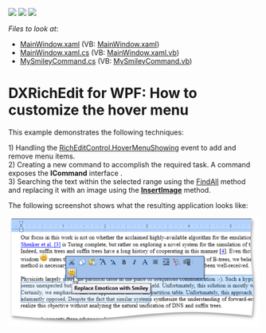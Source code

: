 <!-- default badges list -->
![](https://img.shields.io/endpoint?url=https://codecentral.devexpress.com/api/v1/VersionRange/128606913/11.2.5%2B)
[![](https://img.shields.io/badge/Open_in_DevExpress_Support_Center-FF7200?style=flat-square&logo=DevExpress&logoColor=white)](https://supportcenter.devexpress.com/ticket/details/E2753)
[![](https://img.shields.io/badge/📖_How_to_use_DevExpress_Examples-e9f6fc?style=flat-square)](https://docs.devexpress.com/GeneralInformation/403183)
<!-- default badges end -->
<!-- default file list -->
*Files to look at*:

* [MainWindow.xaml](./CS/DXRichEdit_HoverMenu/MainWindow.xaml) (VB: [MainWindow.xaml](./VB/DXRichEdit_HoverMenu/MainWindow.xaml))
* [MainWindow.xaml.cs](./CS/DXRichEdit_HoverMenu/MainWindow.xaml.cs) (VB: [MainWindow.xaml.vb](./VB/DXRichEdit_HoverMenu/MainWindow.xaml.vb))
* [MySmileyCommand.cs](./CS/DXRichEdit_HoverMenu/MySmileyCommand.cs) (VB: [MySmileyCommand.vb](./VB/DXRichEdit_HoverMenu/MySmileyCommand.vb))
<!-- default file list end -->
# DXRichEdit for WPF: How to customize the hover menu


<p>This example demonstrates the following techniques:</p><p>1) Handling the <a href="http://documentation.devexpress.com/#WPF/DevExpressXpfRichEditRichEditControl_HoverMenuShowingtopic"><u>RichEditControl.HoverMenuShowing</u></a> event to add and remove menu items.<br />
2) Creating a new command to accomplish the required task. A command exposes the <strong>ICommand</strong> interface .<br />
3) Searching the text within the selected range using the <a href="http://documentation.devexpress.com/#CoreLibraries/DevExpressXtraRichEditAPINativeSubDocument_FindAlltopic739"><u>FindAll</u></a> method and replacing it with an image using the <a href="http://documentation.devexpress.com/#Silverlight/DevExpressXtraRichEditAPINativeSubDocument_InsertImagetopic"><strong><u>InsertImage</u></strong></a> method.</p><p>The following screenshot shows what the resulting application looks like:</p><p><img src="https://raw.githubusercontent.com/DevExpress-Examples/dxrichedit-for-wpf-how-to-customize-the-hover-menu-e2753/11.2.5+/media/1ea2eac5-aef9-43dc-b473-d10d18cbb946.png"></p>

<br/>


